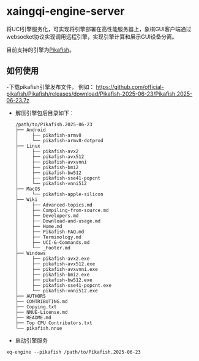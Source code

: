 # xaingqi-engine-server

将UCI引擎服务化，可实现将引擎部署在高性能服务器上，象棋GUI客户端通过websocket协议实现调用远程引擎，实现引擎计算和展示GUI设备分离。

目前支持的引擎为[Pikafish](https://github.com/official-pikafish/Pikafish)。

## 如何使用

-下载pikafish引擎发布文件，
例如： https://github.com/official-pikafish/Pikafish/releases/download/Pikafish-2025-06-23/Pikafish.2025-06-23.7z

- 解压引擎包后目录如下：
    ```
    /path/to/Pikafish.2025-06-23
    ├── Android
    │     ├── pikafish-armv8
    │     └── pikafish-armv8-dotprod
    ├── Linux
    │     ├── pikafish-avx2
    │     ├── pikafish-avx512
    │     ├── pikafish-avxvnni
    │     ├── pikafish-bmi2
    │     ├── pikafish-bw512
    │     ├── pikafish-sse41-popcnt
    │     └── pikafish-vnni512
    ├── MacOS
    │     └── pikafish-apple-silicon
    ├── Wiki
    │     ├── Advanced-topics.md
    │     ├── Compiling-from-source.md
    │     ├── Developers.md
    │     ├── Download-and-usage.md
    │     ├── Home.md
    │     ├── Pikafish-FAQ.md
    │     ├── Terminology.md
    │     ├── UCI-&-Commands.md
    │     └── _Footer.md
    ├── Windows
    │     ├── pikafish-avx2.exe
    │     ├── pikafish-avx512.exe
    │     ├── pikafish-avxvnni.exe
    │     ├── pikafish-bmi2.exe
    │     ├── pikafish-bw512.exe
    │     ├── pikafish-sse41-popcnt.exe
    │     └── pikafish-vnni512.exe
    ├── AUTHORS
    ├── CONTRIBUTING.md
    ├── Copying.txt
    ├── NNUE-License.md
    ├── README.md
    ├── Top CPU Contributors.txt
    └── pikafish.nnue
    ```
- 启动引擎服务
```
xq-engine --pikafish /path/to/Pikafish.2025-06-23
```

